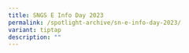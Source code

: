 ```yaml
---
title: SNGS E Info Day 2023
permalink: /spotlight-archive/sn-e-info-day-2023/
variant: tiptap
description: ""
---
```

